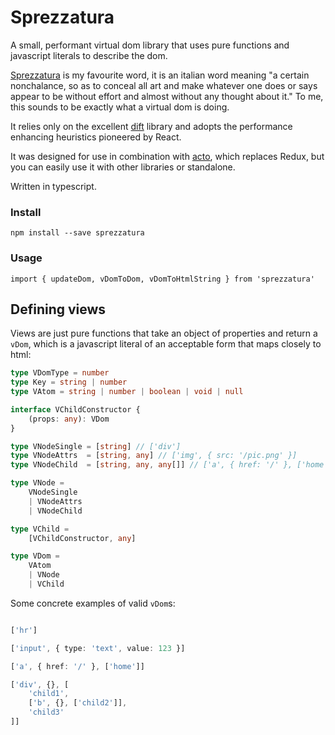 # Sprezzatura

A small, performant virtual dom library that uses pure functions and javascript literals to describe the dom.

[Sprezzatura](https://en.wikipedia.org/wiki/Sprezzatura) is my favourite word, it is an italian word meaning "a certain nonchalance, so as to conceal all art and make whatever one does or says appear to be without effort and almost without any thought about it." To me, this sounds to be exactly what a virtual dom is doing.

It relies only on the excellent [dift](https://github.com/ashaffer/dift) library and adopts the performance enhancing heuristics pioneered by React.

It was designed for use in combination with [acto](https://github.com/twfarland/acto), which replaces Redux, but you can easily use it with other libraries or standalone.

Written in typescript.

### Install

	npm install --save sprezzatura

### Usage

	import { updateDom, vDomToDom, vDomToHtmlString } from 'sprezzatura'

## Defining views

Views are just pure functions that take an object of properties and return a `vDom`, which is a javascript literal of an acceptable form that maps closely to html:

```typescript
type VDomType = number
type Key = string | number
type VAtom = string | number | boolean | void | null

interface VChildConstructor {
    (props: any): VDom
}

type VNodeSingle = [string] // ['div']
type VNodeAttrs  = [string, any] // ['img', { src: '/pic.png' }]
type VNodeChild  = [string, any, any[]] // ['a', { href: '/' }, ['home']]

type VNode = 
    VNodeSingle 
    | VNodeAttrs 
    | VNodeChild 

type VChild =
    [VChildConstructor, any]

type VDom =
    VAtom
    | VNode 
    | VChild
```

Some concrete examples of valid `vDom`s:

```typescript

['hr']

['input', { type: 'text', value: 123 }]

['a', { href: '/' }, ['home']]

['div', {}, [
	'child1',
	['b', {}, ['child2']],
	'child3'
]]

```
